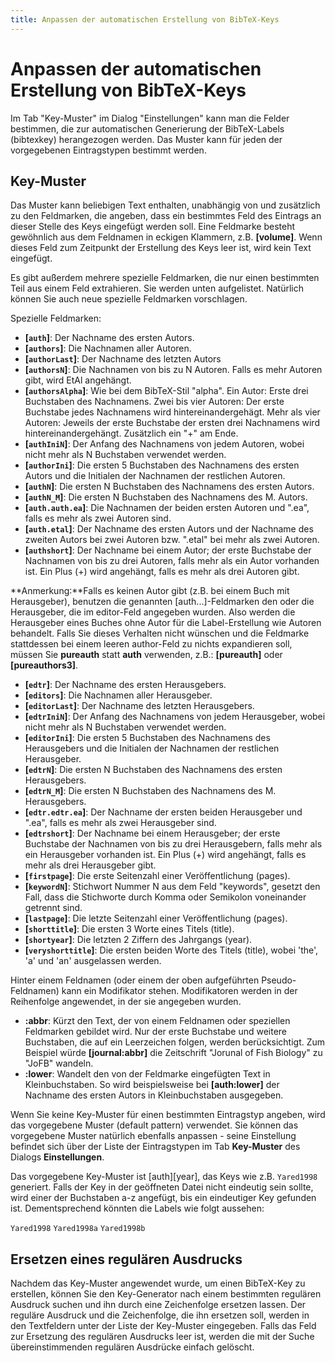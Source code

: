 ```yaml
---
title: Anpassen der automatischen Erstellung von BibTeX-Keys
---
```


# Anpassen der automatischen Erstellung von BibTeX-Keys

Im Tab "Key-Muster" im Dialog "Einstellungen" kann man die Felder bestimmen, die zur automatischen Generierung der BibTeX-Labels (bibtexkey) herangezogen werden. Das Muster kann für jeden der vorgegebenen Eintragstypen bestimmt werden.

## Key-Muster

Das Muster kann beliebigen Text enthalten, unabhängig von und zusätzlich zu den Feldmarken, die angeben, dass ein bestimmtes Feld des Eintrags an dieser Stelle des Keys eingefügt werden soll. Eine Feldmarke besteht gewöhnlich aus dem Feldnamen in eckigen Klammern, z.B. **\[volume\]**. Wenn dieses Feld zum Zeitpunkt der Erstellung des Keys leer ist, wird kein Text eingefügt.

Es gibt außerdem mehrere spezielle Feldmarken, die nur einen bestimmten Teil aus einem Feld extrahieren. Sie werden unten aufgelistet. Natürlich können Sie auch neue spezielle Feldmarken vorschlagen.

Spezielle Feldmarken:

-   **\[`auth`\]**: Der Nachname des ersten Autors.
-   **\[`authors`\]**: Die Nachnamen aller Autoren.
-   **\[`authorLast`\]**: Der Nachname des letzten Autors
-   **\[`authorsN`\]**: Die Nachnamen von bis zu N Autoren. Falls es mehr Autoren gibt, wird EtAl angehängt.
-   **\[`authorsAlpha`\]**: Wie bei dem BibTeX-Stil "alpha". Ein Autor: Erste drei Buchstaben des Nachnamens. Zwei bis vier Autoren: Der erste Buchstabe jedes Nachnamens wird hintereinandergehägt. Mehr als vier Autoren: Jeweils der erste Buchstabe der ersten drei Nachnamens wird hintereinandergehängt. Zusätzlich ein "+" am Ende.
-   **\[`authIniN`\]**: Der Anfang des Nachnamens von jedem Autoren, wobei nicht mehr als N Buchstaben verwendet werden.
-   **\[`authorIni`\]**: Die ersten 5 Buchstaben des Nachnamens des ersten Autors und die Initialen der Nachnamen der restlichen Autoren.
-   **\[`authN`\]**: Die ersten N Buchstaben des Nachnamens des ersten Autors.
-   **\[`authN_M`\]**: Die ersten N Buchstaben des Nachnamens des M. Autors.
-   **\[`auth.auth.ea`\]**: Die Nachnamen der beiden ersten Autoren und ".ea", falls es mehr als zwei Autoren sind.
-   **\[`auth.etal`\]**: Der Nachname des ersten Autors und der Nachname des zweiten Autors bei zwei Autoren bzw. ".etal" bei mehr als zwei Autoren.
-   **\[`authshort`\]**: Der Nachname bei einem Autor; der erste Buchstabe der Nachnamen von bis zu drei Autoren, falls mehr als ein Autor vorhanden ist. Ein Plus (+) wird angehängt, falls es mehr als drei Autoren gibt.

**Anmerkung:**Falls es keinen Autor gibt (z.B. bei einem Buch mit Herausgeber), benutzen die genannten \[auth...\]-Feldmarken den oder die Herausgeber, die im editor-Feld angegeben wurden. Also werden die Herausgeber eines Buches ohne Autor für die Label-Erstellung wie Autoren behandelt. Falls Sie dieses Verhalten nicht wünschen und die Feldmarke stattdessen bei einem leeren author-Feld zu nichts expandieren soll, müssen Sie **pureauth** statt **auth** verwenden, z.B.: **\[pureauth\]** oder **\[pureauthors3\]**.

-   **\[`edtr`\]**: Der Nachname des ersten Herausgebers.
-   **\[`editors`\]**: Die Nachnamen aller Herausgeber.
-   **\[`editorLast`\]**: Der Nachname des letzten Herausgebers.
-   **\[`edtrIniN`\]**: Der Anfang des Nachnamens von jedem Herausgeber, wobei nicht mehr als N Buchstaben verwendet werden.
-   **\[`editorIni`\]**: Die ersten 5 Buchstaben des Nachnamens des Herausgebers und die Initialen der Nachnamen der restlichen Herausgeber.
-   **\[`edtrN`\]**: Die ersten N Buchstaben des Nachnamens des ersten Herausgebers.
-   **\[`edtrN_M`\]**: Die ersten N Buchstaben des Nachnamens des M. Herausgebers.
-   **\[`edtr.edtr.ea`\]**: Der Nachname der ersten beiden Herausgeber und ".ea", falls es mehr als zwei Herausgeber sind.
-   **\[`edtrshort`\]**: Der Nachname bei einem Herausgeber; der erste Buchstabe der Nachnamen von bis zu drei Herausgebern, falls mehr als ein Herausgeber vorhanden ist. Ein Plus (+) wird angehängt, falls es mehr als drei Herausgeber gibt.
-   **\[`firstpage`\]**: Die erste Seitenzahl einer Veröffentlichung (pages).
-   **\[`keywordN`\]**: Stichwort Nummer N aus dem Feld "keywords", gesetzt den Fall, dass die Stichworte durch Komma oder Semikolon voneinander getrennt sind.
-   **\[`lastpage`\]**: Die letzte Seitenzahl einer Veröffentlichung (pages).
-   **\[`shorttitle`\]**: Die ersten 3 Worte eines Titels (title).
-   **\[`shortyear`\]**: Die letzten 2 Ziffern des Jahrgangs (year).
-   **\[`veryshorttitle`\]**: Die ersten beiden Worte des Titels (title), wobei 'the', 'a' und 'an' ausgelassen werden.

Hinter einem Feldnamen (oder einem der oben aufgeführten Pseudo-Feldnamen) kann ein Modifikator stehen. Modifikatoren werden in der Reihenfolge angewendet, in der sie angegeben wurden.

-   **:abbr**: Kürzt den Text, der von einem Feldnamen oder speziellen Feldmarken gebildet wird. Nur der erste Buchstabe und weitere Buchstaben, die auf ein Leerzeichen folgen, werden berücksichtigt. Zum Beispiel würde **\[journal:abbr\]** die Zeitschrift "Jorunal of Fish Biology" zu "JoFB" wandeln.
-   **:lower**: Wandelt den von der Feldmarke eingefügten Text in Kleinbuchstaben. So wird beispielsweise bei **\[auth:lower\]** der Nachname des ersten Autors in Kleinbuchstaben ausgegeben.

Wenn Sie keine Key-Muster für einen bestimmten Eintragstyp angeben, wird das vorgegebene Muster (default pattern) verwendet. Sie können das vorgegebene Muster natürlich ebenfalls anpassen - seine Einstellung befindet sich über der Liste der Eintragstypen im Tab **Key-Muster** des Dialogs **Einstellungen**.

Das vorgegebene Key-Muster ist \[auth\]\[year\], das Keys wie z.B. `Yared1998` generiert. Falls der Key in der geöffneten Datei nicht eindeutig sein sollte, wird einer der Buchstaben a-z angefügt, bis ein eindeutiger Key gefunden ist. Dementsprechend könnten die Labels wie folgt aussehen:

`Yared1998`
`Yared1998a`
`Yared1998b`

## Ersetzen eines regulären Ausdrucks

Nachdem das Key-Muster angewendet wurde, um einen BibTeX-Key zu erstellen, können Sie den Key-Generator nach einem bestimmten regulären Ausdruck suchen und ihn durch eine Zeichenfolge ersetzen lassen. Der reguläre Ausdruck und die Zeichenfolge, die ihn ersetzen soll, werden in den Textfeldern unter der Liste der Key-Muster eingegeben. Falls das Feld zur Ersetzung des regulären Ausdrucks leer ist, werden die mit der Suche übereinstimmenden regulären Ausdrücke einfach gelöscht.
